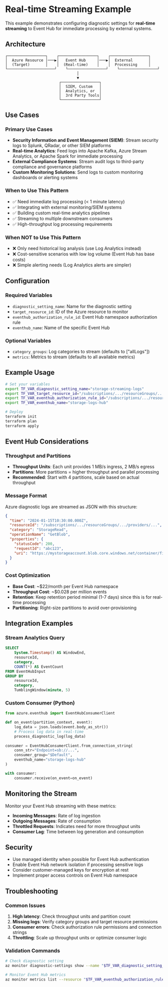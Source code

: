 # Real-time Streaming Example

This example demonstrates configuring diagnostic settings for **real-time streaming** to Event Hub for immediate processing by external systems.

## Architecture

```
┌─────────────────┐    ┌─────────────────┐    ┌─────────────────┐
│  Azure Resource │───▶│   Event Hub     │───▶│  External       │
│  (Target)       │    │  (Real-time)    │    │  Processing     │
└─────────────────────┘    └─────────────────┘    └─────────────────┘
                                │
                                ▼
                        ┌─────────────────┐
                        │  SIEM, Custom   │
                        │  Analytics, or  │
                        │  3rd Party Tools│
                        └─────────────────┘
```

## Use Cases

### Primary Use Cases
- **Security Information and Event Management (SIEM)**: Stream security logs to Splunk, QRadar, or other SIEM platforms
- **Real-time Analytics**: Feed logs into Apache Kafka, Azure Stream Analytics, or Apache Spark for immediate processing
- **External Compliance Systems**: Stream audit logs to third-party compliance and governance platforms
- **Custom Monitoring Solutions**: Send logs to custom monitoring dashboards or alerting systems

### When to Use This Pattern
- ✅ Need immediate log processing (< 1 minute latency)
- ✅ Integrating with external monitoring/SIEM systems
- ✅ Building custom real-time analytics pipelines
- ✅ Streaming to multiple downstream consumers
- ✅ High-throughput log processing requirements

### When NOT to Use This Pattern
- ❌ Only need historical log analysis (use Log Analytics instead)
- ❌ Cost-sensitive scenarios with low log volume (Event Hub has base costs)
- ❌ Simple alerting needs (Log Analytics alerts are simpler)

## Configuration

### Required Variables
- `diagnostic_setting_name`: Name for the diagnostic setting
- `target_resource_id`: ID of the Azure resource to monitor
- `eventhub_authorization_rule_id`: Event Hub namespace authorization rule
- `eventhub_name`: Name of the specific Event Hub

### Optional Variables
- `category_groups`: Log categories to stream (defaults to ["allLogs"])
- `metrics`: Metrics to stream (defaults to all available metrics)

## Example Usage

```bash
# Set your variables
export TF_VAR_diagnostic_setting_name="storage-streaming-logs"
export TF_VAR_target_resource_id="/subscriptions/.../resourceGroups/.../providers/Microsoft.Storage/storageAccounts/mystorageaccount"
export TF_VAR_eventhub_authorization_rule_id="/subscriptions/.../resourceGroups/.../providers/Microsoft.EventHub/namespaces/myeventhubns/authorizationRules/RootManageSharedAccessKey"
export TF_VAR_eventhub_name="storage-logs-hub"

# Deploy
terraform init
terraform plan
terraform apply
```

## Event Hub Considerations

### Throughput and Partitions
- **Throughput Units**: Each unit provides 1 MB/s ingress, 2 MB/s egress
- **Partitions**: More partitions = higher throughput and parallel processing
- **Recommended**: Start with 4 partitions, scale based on actual throughput

### Message Format
Azure diagnostic logs are streamed as JSON with this structure:
```json
{
  "time": "2024-01-15T10:30:00.000Z",
  "resourceId": "/subscriptions/.../resourceGroups/.../providers/...",
  "category": "StorageRead",
  "operationName": "GetBlob",
  "properties": {
    "statusCode": 200,
    "requestId": "abc123",
    "uri": "https://mystorageaccount.blob.core.windows.net/container/file.txt"
  }
}
```

### Cost Optimization
- **Base Cost**: ~$22/month per Event Hub namespace
- **Throughput Cost**: ~$0.028 per million events
- **Retention**: Keep retention period minimal (1-7 days) since this is for real-time processing
- **Partitioning**: Right-size partitions to avoid over-provisioning

## Integration Examples

### Stream Analytics Query
```sql
SELECT 
    System.Timestamp() AS WindowEnd,
    resourceId,
    category,
    COUNT(*) AS EventCount
FROM EventHubInput
GROUP BY 
    resourceId, 
    category,
    TumblingWindow(minute, 5)
```

### Custom Consumer (Python)
```python
from azure.eventhub import EventHubConsumerClient

def on_event(partition_context, event):
    log_data = json.loads(event.body_as_str())
    # Process log data in real-time
    process_diagnostic_log(log_data)
    
consumer = EventHubConsumerClient.from_connection_string(
    conn_str="Endpoint=sb://...",
    consumer_group="$Default",
    eventhub_name="storage-logs-hub"
)

with consumer:
    consumer.receive(on_event=on_event)
```

## Monitoring the Stream

Monitor your Event Hub streaming with these metrics:
- **Incoming Messages**: Rate of log ingestion
- **Outgoing Messages**: Rate of consumption
- **Throttled Requests**: Indicates need for more throughput units
- **Consumer Lag**: Time between log generation and consumption

## Security

- Use managed identity when possible for Event Hub authentication
- Enable Event Hub network isolation if processing sensitive logs
- Consider customer-managed keys for encryption at rest
- Implement proper access controls on Event Hub namespace

## Troubleshooting

### Common Issues
1. **High latency**: Check throughput units and partition count
2. **Missing logs**: Verify category groups and target resource permissions
3. **Consumer errors**: Check authorization rule permissions and connection strings
4. **Throttling**: Scale up throughput units or optimize consumer logic

### Validation Commands
```bash
# Check diagnostic setting
az monitor diagnostic-settings show --name "$TF_VAR_diagnostic_setting_name" --resource "$TF_VAR_target_resource_id"

# Monitor Event Hub metrics
az monitor metrics list --resource "$TF_VAR_eventhub_authorization_rule_id" --metric "IncomingMessages"
```
